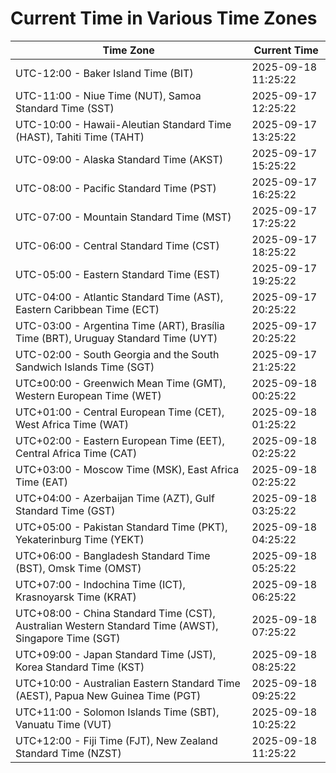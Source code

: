 # Current Time in Various Time Zones

| Time Zone | Current Time |
|-----------|--------------|
| UTC-12:00 - Baker Island Time (BIT) | 2025-09-18 11:25:22 |
| UTC-11:00 - Niue Time (NUT), Samoa Standard Time (SST) | 2025-09-17 12:25:22 |
| UTC-10:00 - Hawaii-Aleutian Standard Time (HAST), Tahiti Time (TAHT) | 2025-09-17 13:25:22 |
| UTC-09:00 - Alaska Standard Time (AKST) | 2025-09-17 15:25:22 |
| UTC-08:00 - Pacific Standard Time (PST) | 2025-09-17 16:25:22 |
| UTC-07:00 - Mountain Standard Time (MST) | 2025-09-17 17:25:22 |
| UTC-06:00 - Central Standard Time (CST) | 2025-09-17 18:25:22 |
| UTC-05:00 - Eastern Standard Time (EST) | 2025-09-17 19:25:22 |
| UTC-04:00 - Atlantic Standard Time (AST), Eastern Caribbean Time (ECT) | 2025-09-17 20:25:22 |
| UTC-03:00 - Argentina Time (ART), Brasília Time (BRT), Uruguay Standard Time (UYT) | 2025-09-17 20:25:22 |
| UTC-02:00 - South Georgia and the South Sandwich Islands Time (SGT) | 2025-09-17 21:25:22 |
| UTC±00:00 - Greenwich Mean Time (GMT), Western European Time (WET) | 2025-09-18 00:25:22 |
| UTC+01:00 - Central European Time (CET), West Africa Time (WAT) | 2025-09-18 01:25:22 |
| UTC+02:00 - Eastern European Time (EET), Central Africa Time (CAT) | 2025-09-18 02:25:22 |
| UTC+03:00 - Moscow Time (MSK), East Africa Time (EAT) | 2025-09-18 02:25:22 |
| UTC+04:00 - Azerbaijan Time (AZT), Gulf Standard Time (GST) | 2025-09-18 03:25:22 |
| UTC+05:00 - Pakistan Standard Time (PKT), Yekaterinburg Time (YEKT) | 2025-09-18 04:25:22 |
| UTC+06:00 - Bangladesh Standard Time (BST), Omsk Time (OMST) | 2025-09-18 05:25:22 |
| UTC+07:00 - Indochina Time (ICT), Krasnoyarsk Time (KRAT) | 2025-09-18 06:25:22 |
| UTC+08:00 - China Standard Time (CST), Australian Western Standard Time (AWST), Singapore Time (SGT) | 2025-09-18 07:25:22 |
| UTC+09:00 - Japan Standard Time (JST), Korea Standard Time (KST) | 2025-09-18 08:25:22 |
| UTC+10:00 - Australian Eastern Standard Time (AEST), Papua New Guinea Time (PGT) | 2025-09-18 09:25:22 |
| UTC+11:00 - Solomon Islands Time (SBT), Vanuatu Time (VUT) | 2025-09-18 10:25:22 |
| UTC+12:00 - Fiji Time (FJT), New Zealand Standard Time (NZST) | 2025-09-18 11:25:22 |
